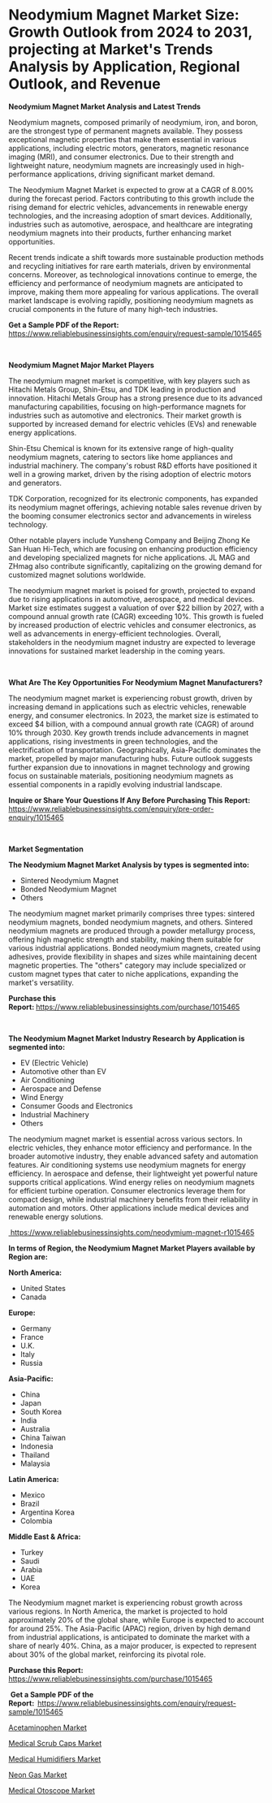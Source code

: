 <p><h1>Neodymium Magnet Market Size: Growth Outlook from 2024 to 2031, projecting at Market's Trends Analysis by Application, Regional Outlook, and Revenue</h1></p><p><strong>Neodymium Magnet Market Analysis and Latest Trends</strong></p>
<p><p>Neodymium magnets, composed primarily of neodymium, iron, and boron, are the strongest type of permanent magnets available. They possess exceptional magnetic properties that make them essential in various applications, including electric motors, generators, magnetic resonance imaging (MRI), and consumer electronics. Due to their strength and lightweight nature, neodymium magnets are increasingly used in high-performance applications, driving significant market demand.</p><p>The Neodymium Magnet Market is expected to grow at a CAGR of 8.00% during the forecast period. Factors contributing to this growth include the rising demand for electric vehicles, advancements in renewable energy technologies, and the increasing adoption of smart devices. Additionally, industries such as automotive, aerospace, and healthcare are integrating neodymium magnets into their products, further enhancing market opportunities.</p><p>Recent trends indicate a shift towards more sustainable production methods and recycling initiatives for rare earth materials, driven by environmental concerns. Moreover, as technological innovations continue to emerge, the efficiency and performance of neodymium magnets are anticipated to improve, making them more appealing for various applications. The overall market landscape is evolving rapidly, positioning neodymium magnets as crucial components in the future of many high-tech industries.</p></p>
<p><strong>Get a Sample PDF of the Report:&nbsp;</strong> <a href="https://www.reliablebusinessinsights.com/enquiry/request-sample/1015465?utm_campaign=1138&utm_medium=2&utm_source=Github&utm_content=ia&utm_term=04112024&utm_id=neodymium-magnet">https://www.reliablebusinessinsights.com/enquiry/request-sample/1015465</a></p>
<p>&nbsp;</p>
<p><strong>Neodymium Magnet Major Market Players</strong></p>
<p><p>The neodymium magnet market is competitive, with key players such as Hitachi Metals Group, Shin-Etsu, and TDK leading in production and innovation. Hitachi Metals Group has a strong presence due to its advanced manufacturing capabilities, focusing on high-performance magnets for industries such as automotive and electronics. Their market growth is supported by increased demand for electric vehicles (EVs) and renewable energy applications.</p><p>Shin-Etsu Chemical is known for its extensive range of high-quality neodymium magnets, catering to sectors like home appliances and industrial machinery. The company's robust R&D efforts have positioned it well in a growing market, driven by the rising adoption of electric motors and generators. </p><p>TDK Corporation, recognized for its electronic components, has expanded its neodymium magnet offerings, achieving notable sales revenue driven by the booming consumer electronics sector and advancements in wireless technology. </p><p>Other notable players include Yunsheng Company and Beijing Zhong Ke San Huan Hi-Tech, which are focusing on enhancing production efficiency and developing specialized magnets for niche applications. JL MAG and ZHmag also contribute significantly, capitalizing on the growing demand for customized magnet solutions worldwide.</p><p>The neodymium magnet market is poised for growth, projected to expand due to rising applications in automotive, aerospace, and medical devices. Market size estimates suggest a valuation of over $22 billion by 2027, with a compound annual growth rate (CAGR) exceeding 10%. This growth is fueled by increased production of electric vehicles and consumer electronics, as well as advancements in energy-efficient technologies. Overall, stakeholders in the neodymium magnet industry are expected to leverage innovations for sustained market leadership in the coming years.</p></p>
<p>&nbsp;</p>
<p><strong>What Are The Key Opportunities For Neodymium Magnet Manufacturers?</strong></p>
<p><p>The neodymium magnet market is experiencing robust growth, driven by increasing demand in applications such as electric vehicles, renewable energy, and consumer electronics. In 2023, the market size is estimated to exceed $4 billion, with a compound annual growth rate (CAGR) of around 10% through 2030. Key growth trends include advancements in magnet applications, rising investments in green technologies, and the electrification of transportation. Geographically, Asia-Pacific dominates the market, propelled by major manufacturing hubs. Future outlook suggests further expansion due to innovations in magnet technology and growing focus on sustainable materials, positioning neodymium magnets as essential components in a rapidly evolving industrial landscape.</p></p>
<p><strong>Inquire or Share Your Questions If Any Before Purchasing This Report:</strong> <a href="https://www.reliablebusinessinsights.com/enquiry/pre-order-enquiry/1015465?utm_campaign=1138&utm_medium=2&utm_source=Github&utm_content=ia&utm_term=04112024&utm_id=neodymium-magnet">https://www.reliablebusinessinsights.com/enquiry/pre-order-enquiry/1015465</a></p>
<p>&nbsp;</p>
<p><strong>Market Segmentation</strong></p>
<p><strong>The Neodymium Magnet Market Analysis by types is segmented into:</strong></p>
<p><ul><li>Sintered Neodymium Magnet</li><li>Bonded Neodymium Magnet</li><li>Others</li></ul></p>
<p><p>The neodymium magnet market primarily comprises three types: sintered neodymium magnets, bonded neodymium magnets, and others. Sintered neodymium magnets are produced through a powder metallurgy process, offering high magnetic strength and stability, making them suitable for various industrial applications. Bonded neodymium magnets, created using adhesives, provide flexibility in shapes and sizes while maintaining decent magnetic properties. The "others" category may include specialized or custom magnet types that cater to niche applications, expanding the market's versatility.</p></p>
<p><strong>Purchase this Report:&nbsp;</strong><a href="https://www.reliablebusinessinsights.com/purchase/1015465?utm_campaign=1138&utm_medium=2&utm_source=Github&utm_content=ia&utm_term=04112024&utm_id=neodymium-magnet">https://www.reliablebusinessinsights.com/purchase/1015465</a></p>
<p>&nbsp;</p>
<p><strong>The Neodymium Magnet Market Industry Research by Application is segmented into:</strong></p>
<p><ul><li>EV (Electric Vehicle)</li><li>Automotive other than EV</li><li>Air Conditioning</li><li>Aerospace and Defense</li><li>Wind Energy</li><li>Consumer Goods and Electronics</li><li>Industrial Machinery</li><li>Others</li></ul></p>
<p><p>The neodymium magnet market is essential across various sectors. In electric vehicles, they enhance motor efficiency and performance. In the broader automotive industry, they enable advanced safety and automation features. Air conditioning systems use neodymium magnets for energy efficiency. In aerospace and defense, their lightweight yet powerful nature supports critical applications. Wind energy relies on neodymium magnets for efficient turbine operation. Consumer electronics leverage them for compact design, while industrial machinery benefits from their reliability in automation and motors. Other applications include medical devices and renewable energy solutions.</p></p>
<p><a href="https://www.reliablebusinessinsights.com/neodymium-magnet-r1015465?utm_campaign=1138&utm_medium=2&utm_source=Github&utm_content=ia&utm_term=04112024&utm_id=neodymium-magnet">&nbsp;https://www.reliablebusinessinsights.com/neodymium-magnet-r1015465</a></p>
<p><strong>In terms of Region, the Neodymium Magnet Market Players available by Region are:</strong></p>
<p>
    <p> <strong> North America: </strong>
        <ul>
            <li>United States</li>
            <li>Canada</li>
        </ul>
        </p> 
    <p> <strong> Europe: </strong>
        <ul>
            <li>Germany</li>
            <li>France</li>
            <li>U.K.</li>
            <li>Italy</li>
            <li>Russia</li>
        </ul>
        </p> 
    <p> <strong> Asia-Pacific: </strong>
        <ul>
            <li>China</li>
            <li>Japan</li>
            <li>South Korea</li>
            <li>India</li>
            <li>Australia</li>
            <li>China Taiwan</li>
            <li>Indonesia</li>
            <li>Thailand</li>
            <li>Malaysia</li>
        </ul>
        </p> 
    <p> <strong> Latin America: </strong>
        <ul>
            <li>Mexico</li>
            <li>Brazil</li>
            <li>Argentina Korea</li>
            <li>Colombia</li>
        </ul>
        </p> 
    <p> <strong> Middle East & Africa: </strong>
        <ul>
            <li>Turkey</li>
            <li>Saudi</li>
            <li>Arabia</li>
            <li>UAE</li>
            <li>Korea</li>
        </ul>
    </p>
    </p>
<p><p>The Neodymium magnet market is experiencing robust growth across various regions. In North America, the market is projected to hold approximately 20% of the global share, while Europe is expected to account for around 25%. The Asia-Pacific (APAC) region, driven by high demand from industrial applications, is anticipated to dominate the market with a share of nearly 40%. China, as a major producer, is expected to represent about 30% of the global market, reinforcing its pivotal role.</p></p>
<p><strong>Purchase this Report: </strong><a href="https://www.reliablebusinessinsights.com/purchase/1015465?utm_campaign=1138&utm_medium=2&utm_source=Github&utm_content=ia&utm_term=04112024&utm_id=neodymium-magnet">https://www.reliablebusinessinsights.com/purchase/1015465</a></p>
<p>&nbsp;<strong>Get a Sample PDF of the Report:&nbsp;&nbsp;</strong><a href="https://www.reliablebusinessinsights.com/enquiry/request-sample/1015465?utm_campaign=1138&utm_medium=2&utm_source=Github&utm_content=ia&utm_term=04112024&utm_id=neodymium-magnet">https://www.reliablebusinessinsights.com/enquiry/request-sample/1015465</a></p>
<p><strong></strong></p>
<p><p><a href="https://github.com/khloet8sawender/Market-Research-Report-List-1/blob/main/acetaminophen-market.md?utm_campaign=1138&utm_medium=2&utm_source=Github&utm_content=ia&utm_term=04112024&utm_id=neodymium-magnet">Acetaminophen Market</a></p><p><a href="https://issuu.com/reportprime-2/docs/medical-scrub-caps-market-size-2030_cfe52126a99d6a?utm_campaign=1138&utm_medium=2&utm_source=Github&utm_content=ia&utm_term=04112024&utm_id=neodymium-magnet">Medical Scrub Caps Market</a></p><p><a href="https://issuu.com/reportprime-2/docs/medical-humidifiers-market-size-203_d06097c6b27130?utm_campaign=1138&utm_medium=2&utm_source=Github&utm_content=ia&utm_term=04112024&utm_id=neodymium-magnet">Medical Humidifiers Market</a></p><p><a href="https://github.com/mynearvphamillwd7/Market-Research-Report-List-1/blob/main/neon-gas-market.md?utm_campaign=1138&utm_medium=2&utm_source=Github&utm_content=ia&utm_term=04112024&utm_id=neodymium-magnet">Neon Gas Market</a></p><p><a href="https://issuu.com/reportprime-2/docs/medical-otoscope-market-size-2030.p_1e129e1c1850a3?utm_campaign=1138&utm_medium=2&utm_source=Github&utm_content=ia&utm_term=04112024&utm_id=neodymium-magnet">Medical Otoscope Market</a></p></p>